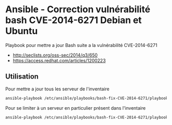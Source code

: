 
# Ansible - Correction vulnérabilité bash CVE-2014-6271 Debian et Ubuntu

Playbook pour mettre a jour Bash suite a la vulnérabilité CVE-2014-6271
* http://seclists.org/oss-sec/2014/q3/650
* https://access.redhat.com/articles/1200223

## Utilisation

Pour mettre a jour tous les serveur de l'inventaire
```bash
ansible-playbook /etc/ansible/playbooks/bash-fix-CVE-2014-6271/playbook.yml
```

Pour se limiter à un serveur en particulier présent dans l'inventaire
```bash
ansible-playbook /etc/ansible/playbooks/bash-fix-CVE-2014-6271/playbook.yml -l ID_DU_SERVEUR
```
